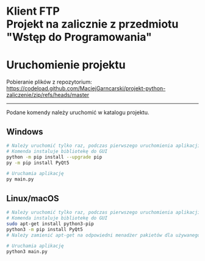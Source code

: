 # Klient FTP <br/> Projekt na zalicznie z przedmiotu <br/> "Wstęp do Programowania"


# Uruchomienie projektu
Pobieranie plików z repozytorium: https://codeload.github.com/MaciejGarncarski/projekt-python-zaliczenie/zip/refs/heads/master

---

Podane komendy należy uruchomić w katalogu projektu.

## Windows
```sh
# Należy uruchomić tylko raz, podczas pierwszego uruchomienia aplikacji
# Komenda instaluje bibliotekę do GUI
python -m pip install --upgrade pip
py -m pip install PyQt5 

# Uruchamia aplikację
py main.py
```

## Linux/macOS
```bash
# Należy uruchomić tylko raz, podczas pierwszego uruchomienia aplikacji
# Komenda instaluje bibliotekę do GUI
sudo apt-get install python3-pip
python3 -m pip install PyQt5
# Należy zamienić apt-get na odpowiedni menadżer pakietów dla używanego systemu.

# Uruchamia aplikację
python3 main.py
```



